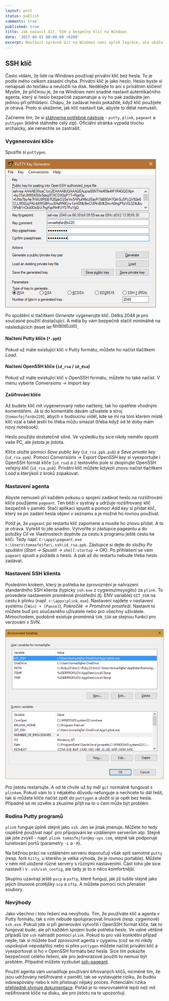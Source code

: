 ```yaml
---
layout: post
status: publish
comments: true
published: true
title: Jak nasavit Git, SSH a bezpečný klíč na Windows 
date: '2017-04-01 00:00:00 +0200'
excerpt: Nastavit správně Git na Windows není úplně legrace, ale ukážu vám, jak na to. Na konci budete mít skvělé a bezpečné řešení, které zapadá do Windows ekosystému.   
---
```


## SSH klíč

Často vídám, že lidé na Windows používají privátní klíč bez hesla. To je podle mého celkem zásadní chyba. Privátní klíč je jako heslo. Heslo byste si nenapsali do texťáku a neuložili na disk. Nedělejte to ani s privátním klíčem! Myslím, že příčinou je, že na Windows není snadné nastavit autentikačního agenta, který si heslo bezpečně zapamatuje a vy ho pak zadáváte jen jednou při přihlášení. Chápu, že zadávat heslo pokaždé, když klíč použijete je otrava. Proto si ukážeme, jak klíč nastavit tak, abyste to dělat nemuseli.  

Začneme tím, že si [stáhneme potřebné nástroje](http://www.chiark.greenend.org.uk/~sgtatham/putty/latest.html) - `putty`, `plink`, `pageant` a `puttygen` (klidně stáhněte celý zip). Oficiální stránka vypadá trochu archaicky, ale nenechte se zastrašit. 

### Vygenerování klíče

Spusťte si `puttygen`.

![Image](/images/posts/git-ssh-key/puttygen.png)

Po spuštění si tlačítkem *Generate* vygenerujte klíč. Délka 2048 je pro současné použití dostačující. A měla by vám bezpečně stačit minimálně na následujících deset let <sup>[keylengh.com](https://www.keylength.com/en/compare/)</sup>.  

#### Načtení Putty klíče (`*.ppk`)

Pokud už máte existující klíč v Putty formátu, můžete ho načíst tlačítkem *Load*. 

#### Načtení OpenSSH klíče (`id_rsa` / `id_dsa`)

Pokud už máte existující klíč v OpenSSH formátu, můžete ho také načíst. V menu vyberte *Conversions → Import key*

#### Zašifrování klíče

Až budete klíč mít vygenerovaný nebo načtený, tak ho opatřete vhodným komentářem. Já si do komentáře dávám uživatele a stroj (`tomasfejfar@x220`), abych v budoucnu viděl, kde se mi na tom kterém místě klíč vzal a také jestli ho třeba můžu smazat (třeba když od té doby mám nový notebook). 

Heslo použijte dostatečně silné. Ve výsledku by sice nikdy nemělo opustit vaše PC, ale jistota je jistota. 

Klíče uložte pomocí *Save public key* (`id_rsa.ppk.pub`) a *Save private key* (`id_rsa.ppk`). Pomocí *Conversions → Export OpenSSH key* si vyexportujte i OpenSSH formát klíče (`id_rsa`) a z textového pole si zkopírujte OpenSSH veřejný klíč (`id_rsa.pub`). Privátní klíč můžete kdykoli znovu načíst tlačítkem *Load* a kterýkoli z kroků zopakovat.  

### Nastavení agenta

Abyste nemuseli při každém pokusu o spojení zadávat heslo na rozšifrování klíče použijeme `pageant`. Ten běží v systray a udržuje rozšifrovaný klíč bezpečně v paměti. Stačí aplikaci spustit a pomocí *Add key* si přidat klíč, který se po zadání hesla objeví v seznamu a je možné ho rovnou používat. 

Potíž je, že `pageant` po restartu klíč zapomene a musíte ho znovu přidat. A to je otrava. Vyřešit to jde snadno. Vytvoříte si zástupce pageantu a do položky *Cíl* ve Vlastnostech doplníte za cestu k programu ještě cestu ke klíči. Tedy např. `C:\apps\pageant.exe c:\Users\tomasfejfar\.ssh\id_rsa.ppk`. Zástupce si dejte do složky *Po spuštění* (*Start → Spustit → `shell:startup` → OK*). Po přihlášení se vám `pageant` spustí a požádá o heslo. A pak až do restartu nebude třeba heslo zadávat. 

### Nastavení SSH klienta

Posledním krokem, který je potřeba ke zprovoznění je nahrazení standardního SSH klienta (typicky `ssh.exe` z cygwinu/msysgitu) za `plink`. To provedete nastavením proměnné prostřední (tj. ENV variable) `GIT_SSH` na cestu k plinku (např. `c:\apps\plink.exe`). Nastavení najdete v nastavení systému (`[Win] + [Pause]`), *Pokročilé → Proměnné prostředí*. Nastavit to můžete buď pro současného uživatele nebo pro všechny uživatele. Mimochodem, podobně existuje proměnná `SVN_SSH` se stejnou funkcí pro verzování v SVN. 

![Image](/images/posts/git-ssh-key/env-var.png)

Pro jistotu restartujte. A od té chvíle už by měl `git` normálně fungovat s `plinkem`. Pokud vám to z nějakého důvodu nefunguje a nechcete to dál řešit, tak si můžete klíče načíst zpět do `puttygen` a uložit si je opět bez hesla. Případně se mi ozvěte a zkusíme přijít na to v čem může být problém. 

### Rodina Putty programů

`plink` funguje úplně stejně jako `ssh`. Jen se jinak jmenuje. Můžete ho tedy úspěšně používat např. pro připojování ke vzdáleným serverům atp. Stejně jak jste zvyklí - např. `plink tomasfejfar@my-vps.com`, stejně tak podporuje tunelování portů (parametry `-L` a `-R`).

Na běžnou práci na vzdáleném serveru doporučuji však spíš samotné `putty` (resp. fork `kitty`, u kterého je velká výhoda, že je rovnou portable). Můžete v něm mít uložené různé servery s různými nastaveními. Část toho jde sice nastavit i v `.ssh/ssh_config`, ale tady je to o něco komfortnější. 

Skupinu uzavírají ještě `pscp` a `psftp`, které fungují, jak již tušíte stejně jako jejich linuxové protějšky `scp` a `sftp`. A můžete pomocí nich přenášet soubory. 

### Nevýhody

Jako všechno i toto řešení má nevýhodu. Tím, že používáte klíč a agenta v Putty formátu, tak s ním nebude spolupracovat linuxové (resp. cygwinové) `ssh.exe`. Pokud jste si při generování vytvořili i OpenSSH formát klíče, tak to fungovat bude, ale při každém spojení bude potřeba heslo. Ve valné většině případů lze `ssh` nahradit pomocí `plink`. Pokud to pro váš konkrétní případ nejde, tak si můžete buď zprovoznit agenta v cygwinu (což se mi nikdy uspokojivě nepodařilo) nebo si přes `puttygen` můžete načíst privátní klíč a vyexportovat si ho v OpenSSH formátu bez hesla. Sice tím pokazíte bezpečnost celého řešení, ale pro jednorázové použití to nemusí být problém. Případně můžete vyzkušet [ssh-pageant](https://github.com/cuviper/ssh-pageant). 

Použití agenta vám usnadňuje používání šifrovaných klíčů, nicméně tím, že jsou udržovány nešifrované v paměti, tak se vystavujete riziku, že budou odswapovány nebo k nim přistoupí nějaký proces. Potenciální rizika [přehledně shrnuje dokumentace](https://the.earth.li/~sgtatham/putty/0.60/htmldoc/Chapter9.html#pageant-security). Pořád je to nesrovnatelně lepší než mít nešifrované klíče na disku, ale pro jistotu na to upozorňuji. 
